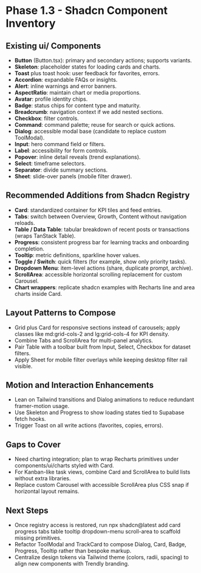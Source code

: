 # Phase 1.3 - Shadcn Component Inventory

## Existing ui/ Components
- **Button** (Button.tsx): primary and secondary actions; supports variants.
- **Skeleton**: placeholder states for loading cards and charts.
- **Toast** plus toast hook: user feedback for favorites, errors.
- **Accordion**: expandable FAQs or insights.
- **Alert**: inline warnings and error banners.
- **AspectRatio**: maintain chart or media proportions.
- **Avatar**: profile identity chips.
- **Badge**: status chips for content type and maturity.
- **Breadcrumb**: navigation context if we add nested sections.
- **Checkbox**: filter controls.
- **Command**: command palette; reuse for search or quick actions.
- **Dialog**: accessible modal base (candidate to replace custom ToolModal).
- **Input**: hero command field or filters.
- **Label**: accessibility for form controls.
- **Popover**: inline detail reveals (trend explanations).
- **Select**: timeframe selectors.
- **Separator**: divide summary sections.
- **Sheet**: slide-over panels (mobile filter drawer).

## Recommended Additions from Shadcn Registry
- **Card**: standardized container for KPI tiles and feed entries.
- **Tabs**: switch between Overview, Growth, Content without navigation reloads.
- **Table / Data Table**: tabular breakdown of recent posts or transactions (wraps TanStack Table).
- **Progress**: consistent progress bar for learning tracks and onboarding completion.
- **Tooltip**: metric definitions, sparkline hover values.
- **Toggle / Switch**: quick filters (for example, show only priority tasks).
- **Dropdown Menu**: item-level actions (share, duplicate prompt, archive).
- **ScrollArea**: accessible horizontal scrolling replacement for custom Carousel.
- **Chart wrappers**: replicate shadcn examples with Recharts line and area charts inside Card.

## Layout Patterns to Compose
- Grid plus Card for responsive sections instead of carousels; apply classes like md:grid-cols-2 and lg:grid-cols-4 for KPI density.
- Combine Tabs and ScrollArea for multi-panel analytics.
- Pair Table with a toolbar built from Input, Select, Checkbox for dataset filters.
- Apply Sheet for mobile filter overlays while keeping desktop filter rail visible.

## Motion and Interaction Enhancements
- Lean on Tailwind transitions and Dialog animations to reduce redundant framer-motion usage.
- Use Skeleton and Progress to show loading states tied to Supabase fetch hooks.
- Trigger Toast on all write actions (favorites, copies, errors).

## Gaps to Cover
- Need charting integration; plan to wrap Recharts primitives under components/ui/charts styled with Card.
- For Kanban-like task views, combine Card and ScrollArea to build lists without extra libraries.
- Replace custom Carousel with accessible ScrollArea plus CSS snap if horizontal layout remains.

## Next Steps
- Once registry access is restored, run npx shadcn@latest add card progress tabs table tooltip dropdown-menu scroll-area to scaffold missing primitives.
- Refactor ToolModal and TrackCard to compose Dialog, Card, Badge, Progress, Tooltip rather than bespoke markup.
- Centralize design tokens via Tailwind theme (colors, radii, spacing) to align new components with Trendly branding.
